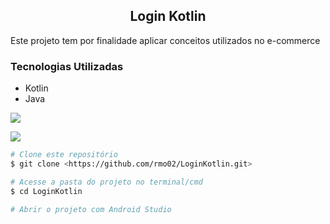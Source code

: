 ## <div align="center">Login Kotlin</div>

<p>Este projeto tem por finalidade aplicar conceitos utilizados no e-commerce</p>

### Tecnologias Utilizadas
* Kotlin
* Java



<img
src="https://user-images.githubusercontent.com/52467086/219131194-302e84f7-f259-4ede-96ff-363bd9e4f484.png"
/>

<img
src="https://user-images.githubusercontent.com/52467086/219131201-44fd5d3a-088e-48e7-89c3-177c645160a4.png"
/>



```bash
# Clone este repositório
$ git clone <https://github.com/rmo02/LoginKotlin.git>

# Acesse a pasta do projeto no terminal/cmd
$ cd LoginKotlin

# Abrir o projeto com Android Studio

```

